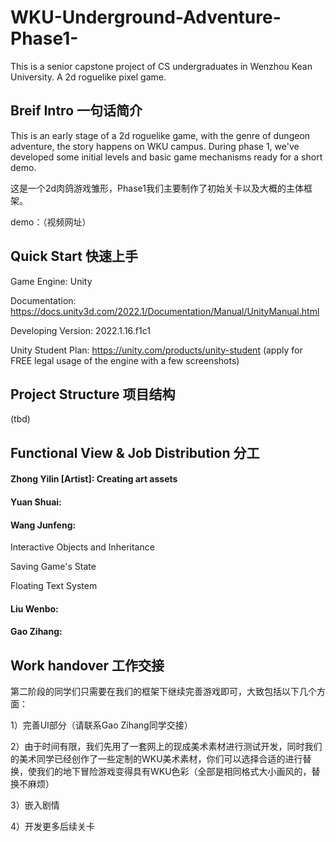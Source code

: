 # WKU-Underground-Adventure-Phase1-
This is a senior capstone project of CS undergraduates in Wenzhou Kean University. A 2d roguelike pixel game.

## Breif Intro 一句话简介
This is an early stage of a 2d roguelike game, with the genre of dungeon adventure, the story happens on WKU campus. During phase 1, we've developed some initial levels and basic game mechanisms ready for a short demo.

这是一个2d肉鸽游戏雏形，Phase1我们主要制作了初始关卡以及大概的主体框架。

demo：（视频网址）

## Quick Start 快速上手
Game Engine: Unity

Documentation: https://docs.unity3d.com/2022.1/Documentation/Manual/UnityManual.html

Developing Version: 2022.1.16.f1c1

Unity Student Plan: https://unity.com/products/unity-student (apply for FREE legal usage of the engine with a few screenshots)

## Project Structure 项目结构
(tbd)

## Functional View & Job Distribution 分工

#### Zhong Yilin [Artist]: Creating art assets

#### Yuan Shuai:


#### Wang Junfeng:
Interactive Objects and Inheritance

Saving Game's State

Floating Text System

#### Liu Wenbo:


#### Gao Zihang:


## Work handover 工作交接
第二阶段的同学们只需要在我们的框架下继续完善游戏即可，大致包括以下几个方面：

1）完善UI部分（请联系Gao Zihang同学交接）

2）由于时间有限，我们先用了一套网上的现成美术素材进行测试开发，同时我们的美术同学已经创作了一些定制的WKU美术素材，你们可以选择合适的进行替换，使我们的地下冒险游戏变得具有WKU色彩（全部是相同格式大小画风的，替换不麻烦）

3）嵌入剧情

4）开发更多后续关卡
